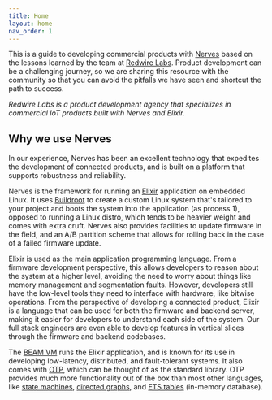 ```yaml
---
title: Home
layout: home
nav_order: 1
---
```


This is a guide to developing commercial products with [Nerves](https://nerves-project.org/)
based on the lessons learned by the team at [Redwire Labs](https://www.redwirelabs.com/).
Product development can be a challenging journey, so we are sharing this
resource with the community so that you can avoid the pitfalls we have seen
and shortcut the path to success.

*Redwire Labs is a product development agency that specializes in commercial
IoT products built with Nerves and Elixir.*

## Why we use Nerves

In our experience, Nerves has been an excellent technology that expedites the
development of connected products, and is built on a platform that supports
robustness and reliability.

Nerves is the framework for running an [Elixir](https://elixir-lang.org/)
application on embedded Linux. It uses [Buildroot](http://buildroot.org/) to
create a custom Linux system that's tailored to your project and boots the
system into the application (as process 1), opposed to running a Linux distro,
which tends to be heavier weight and comes with extra cruft. Nerves also
provides facilities to update firmware in the field, and an A/B partition scheme
that allows for rolling back in the case of a failed firmware update.

Elixir is used as the main application programming language. From a firmware
development perspective, this allows developers to reason about the system at a
higher level, avoiding the need to worry about things like memory management and
segmentation faults. However, developers still have the low-level tools they
need to interface with hardware, like bitwise operations. From the perspective
of developing a connected product, Elixir is a language that can be used for
both the firmware and backend server, making it easier for developers to
understand each side of the system. Our full stack engineers are even able to
develop features in vertical slices through the firmware and backend codebases.

The [BEAM VM](https://www.erlang-solutions.com/blog/erlangs-virtual-machine-the-beam/)
runs the Elixir application, and is known for its use in developing low-latency,
distributed, and fault-tolerant systems. It also comes with [OTP](https://www.erlang.org/doc/),
which can be thought of as the standard library. OTP provides much more
functionality out of the box than most other languages, like [state machines](https://www.erlang.org/doc/man/gen_statem),
[directed graphs](https://www.erlang.org/doc/man/digraph), and [ETS tables](https://www.erlang.org/doc/man/ets)
(in-memory database).

